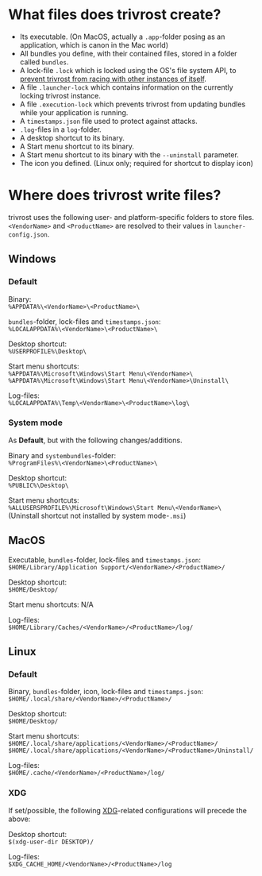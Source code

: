# What files does trivrost create?
* Its executable. (On MacOS, actually a `.app`-folder posing as an application, which is canon in the Mac world)
* All bundles you define, with their contained files, stored in a folder called `bundles`.
* A lock-file `.lock` which is locked using the OS's file system API, to [prevent trivrost from racing with other instances of itself](dev/locking.md).
* A file `.launcher-lock` which contains information on the currently locking trivrost instance.
* A file `.execution-lock` which prevents trivrost from updating bundles while your application is running.
* A `timestamps.json` file used to protect against attacks.
* `.log`-files in a `log`-folder.
* A desktop shortcut to its binary.
* A Start menu shortcut to its binary.
* A Start menu shortcut to its binary with the `--uninstall` parameter.
* The icon you defined. (Linux only; required for shortcut to display icon)

# Where does trivrost write files?
trivrost uses the following user- and platform-specific folders to store files. `<VendorName>` and `<ProductName>` are resolved to their values in `launcher-config.json`.

## Windows
### Default
Binary:  
`%APPDATA%\<VendorName>\<ProductName>\`

`bundles`-folder, lock-files and `timestamps.json`:  
`%LOCALAPPDATA%\<VendorName>\<ProductName>\`

Desktop shortcut:  
`%USERPROFILE%\Desktop\`

Start menu shortcuts:  
`%APPDATA%\Microsoft\Windows\Start Menu\<VendorName>\`  
`%APPDATA%\Microsoft\Windows\Start Menu\<VendorName>\Uninstall\`

Log-files:  
`%LOCALAPPDATA%\Temp\<VendorName>\<ProductName>\log\`

### System mode
As **Default**, but with the following changes/additions.

Binary and `systembundles`-folder:  
`%ProgramFiles%\<VendorName>\<ProductName>\`

Desktop shortcut:  
`%PUBLIC%\Desktop\`

Start menu shortcuts:  
`%ALLUSERSPROFILE%\Microsoft\Windows\Start Menu\<VendorName>\`  
(Uninstall shortcut not installed by system mode-`.msi`)

## MacOS
Executable, `bundles`-folder, lock-files and `timestamps.json`:  
`$HOME/Library/Application Support/<VendorName>/<ProductName>/`

Desktop shortcut:  
`$HOME/Desktop/`

Start menu shortcuts: N/A

Log-files:  
`$HOME/Library/Caches/<VendorName>/<ProductName>/log/`

## Linux
### Default
Binary, `bundles`-folder, icon, lock-files and `timestamps.json`:  
`$HOME/.local/share/<VendorName>/<ProductName>/`

Desktop shortcut:  
`$HOME/Desktop/`

Start menu shortcuts:  
`$HOME/.local/share/applications/<VendorName>/<ProductName>/`
`$HOME/.local/share/applications/<VendorName>/<ProductName>/Uninstall/`

Log-files:  
`$HOME/.cache/<VendorName>/<ProductName>/log/`

### XDG
If set/possible, the following [XDG](https://standards.freedesktop.org/basedir-spec/basedir-spec-latest.html)-related configurations will precede the above:

Desktop shortcut:  
`$(xdg-user-dir DESKTOP)/`

Log-files:  
`$XDG_CACHE_HOME/<VendorName>/<ProductName>/log`
